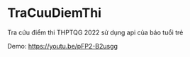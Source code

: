 # TraCuuDiemThi
Tra cứu điểm thi THPTQG 2022 sử dụng api của báo tuổi trẻ

Demo: https://youtu.be/pFP2-B2usgg
